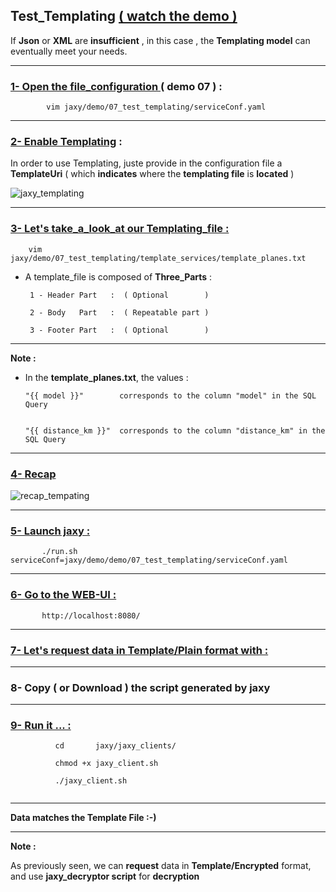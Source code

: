 

## Test_Templating [ ( watch the demo ) ](https://www.youtube.com/watch?v=rUchXzXWnkQ&t=0s&list=PLgd4yhA9GWz3lc2XmuW1lwlH3sjT4gHwa&index=10)
 
  If **Json** or **XML** are **insufficient** , in this case , the **Templating model** can eventually meet your needs.
  
--------

### [1- Open the file_configuration ](https://youtu.be/rUchXzXWnkQ?list=PLgd4yhA9GWz3lc2XmuW1lwlH3sjT4gHwa&t=19) ( **demo 07** ) :

```               
        vim jaxy/demo/07_test_templating/serviceConf.yaml
``` 
--------

### [2- Enable Templating](https://youtu.be/rUchXzXWnkQ?list=PLgd4yhA9GWz3lc2XmuW1lwlH3sjT4gHwa&t=42)  :

 In order to use Templating, juste provide in the configuration file a **TemplateUri** ( which **indicates** where the **templating file** is **located** )
 
 ![jaxy_templating](https://user-images.githubusercontent.com/7684497/51068741-d03f0180-1622-11e9-9af0-5296db464319.png)

-------

 ### [ 3- Let's take_a_look_at our Templating_file :](https://youtu.be/rUchXzXWnkQ?list=PLgd4yhA9GWz3lc2XmuW1lwlH3sjT4gHwa&t=169)

        vim jaxy/demo/07_test_templating/template_services/template_planes.txt 
        
  * A template_file is composed of **Three_Parts**  :


         1 - Header Part   :  ( Optional        )

         2 - Body   Part   :  ( Repeatable part )

         3 - Footer Part   :  ( Optional        )

----

 **Note :** 


  *  In the **template_planes.txt**, the values :


         "{{ model }}"        corresponds to the column "model" in the SQL Query 


         "{{ distance_km }}"  corresponds to the column "distance_km" in the SQL Query 

----

### [4- **Recap**](https://youtu.be/rUchXzXWnkQ?list=PLgd4yhA9GWz3lc2XmuW1lwlH3sjT4gHwa&t=287)
 
 ![recap_tempating](https://user-images.githubusercontent.com/7684497/51068814-c36edd80-1623-11e9-89c3-d0bfda90e752.png)

----

### [5- Launch jaxy : ](https://youtu.be/rUchXzXWnkQ?list=PLgd4yhA9GWz3lc2XmuW1lwlH3sjT4gHwa&t=381) 

```	   
       ./run.sh  serviceConf=jaxy/demo/demo/07_test_templating/serviceConf.yaml
```
      
----

 ### [6- Go to the **WEB-UI :**](https://youtu.be/rUchXzXWnkQ?list=PLgd4yhA9GWz3lc2XmuW1lwlH3sjT4gHwa&t=414) 
  
```	   
       http://localhost:8080/
```
----

 ### [7- Let's request data in **Template/Plain** format with : ](https://youtu.be/rUchXzXWnkQ?list=PLgd4yhA9GWz3lc2XmuW1lwlH3sjT4gHwa&t=432)

----

### 8- Copy ( or Download ) the script generated by jaxy

---

### [ 9- **Run it ... :**](https://youtu.be/rUchXzXWnkQ?list=PLgd4yhA9GWz3lc2XmuW1lwlH3sjT4gHwa&t=511) 
  
```
          cd       jaxy/jaxy_clients/
                    
          chmod +x jaxy_client.sh

          ./jaxy_client.sh 
                            
```

----

 **Data matches the Template File :-)**

---

 **Note :** 

  As previously seen, we can **request** data in **Template/Encrypted** format, and use **jaxy_decryptor script** 
  for **decryption**
           
  
  
           
